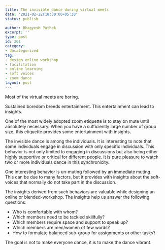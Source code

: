 ```yaml
---
title: The invisible dance during virtual meets
date: '2021-02-22T10:30:00+05:30'
status: publish

author: Bhagyesh Pathak
excerpt: ''
type: post
id: 261
category:
- Uncategorized
tag:
- design online workshop
- facilitation
- online learning
- soft voices
- zoom dance
layout: post
---
```


Most of the virtual meets are boring.

Sustained boredom breeds entertainment. This entertainment can lead to insights.

One of the most widely adopted zoom etiquette is to stay on mute until absolutely necessary. When you have a sufficiently large number of group size, this etiquette provides some entertainment with insights.

The invisible dance is among the individuals. It is interesting to note that some individuals engage in discussion with only specific individuals. This behavior is not only limited to engaging in discussions but also being either highly supportive or critical for different people. It is pure pleasure to watch two or more individuals dance in this synchronicity.

One interesting behavior is un-muting followed by an immediate muting. This can be due to many factors, but it provides with insights about the soft-voices that normally do not take part in the discussion.

The insights derived from such behaviors are valuable while designing an online or blended-workshop. The insights help us answer the following questions:

- Who is comfortable with whom?
- Which members need to be tackled skillfully?
- Which members require space and support to speak up?
- Which members are men/women of few words?
- How to formulate balanced sub-group for assignments or other tasks?

The goal is not to make everyone dance, it is to make the dance vibrant.

